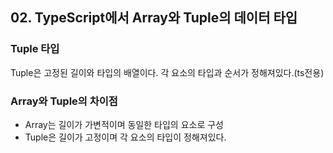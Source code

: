 ## 02. TypeScript에서 Array와 Tuple의 데이터 타입

### Tuple 타입

Tuple은 고정된 길이와 타입의 배열이다. 각 요소의 타입과 순서가 정해져있다.(ts전용)

### Array와 Tuple의 차이점

- Array는 길이가 가변적이며 동일한 타입의 요소로 구성
- Tuple은 길이가 고정이며 각 요소의 타입이 정해져있다.
